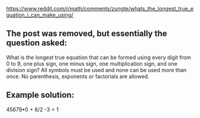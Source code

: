 https://www.reddit.com/r/math/comments/zungte/whats_the_longest_true_equation_i_can_make_using/

## The post was removed, but essentially the question asked:

What is the longest true equation that can be formed using every digit from 0 to 9, one plus sign, one minus sign, one multiplication sign, and one division sign? All symbols must be used and none can be used more than once. No parenthesis, exponents or factorials are allowed.

## Example solution:

45679•0 + 8/2 -3 = 1
